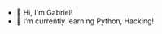 - 👋 Hi, I'm Gabriel!
- 🌱 I’m currently learning Python, Hacking!

<!---
Gabriel4g/Gabriel4g is a ✨ special ✨ repository because its `README.md` (this file) appears on your GitHub profile.
You can click the Preview link to take a look at your changes.
--->
